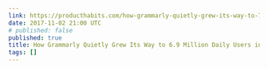 ```yaml
---
link: https://producthabits.com/how-grammarly-quietly-grew-its-way-to-7-million-daily-users/
date: 2017-11-02 21:00 UTC
# published: false
published: true
title: How Grammarly Quietly Grew Its Way to 6.9 Million Daily Users in 9 Years
tags: []
---
```



